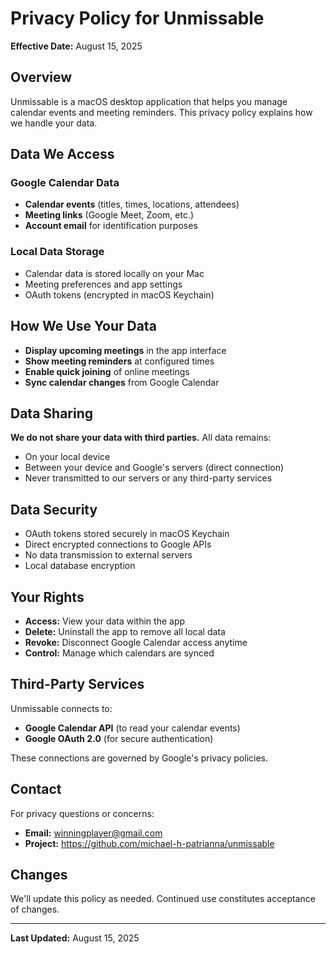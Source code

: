 # Privacy Policy for Unmissable

**Effective Date:** August 15, 2025

## Overview

Unmissable is a macOS desktop application that helps you manage calendar events and meeting reminders. This privacy policy explains how we handle your data.

## Data We Access

### Google Calendar Data
- **Calendar events** (titles, times, locations, attendees)
- **Meeting links** (Google Meet, Zoom, etc.)
- **Account email** for identification purposes

### Local Data Storage
- Calendar data is stored locally on your Mac
- Meeting preferences and app settings
- OAuth tokens (encrypted in macOS Keychain)

## How We Use Your Data

- **Display upcoming meetings** in the app interface
- **Show meeting reminders** at configured times
- **Enable quick joining** of online meetings
- **Sync calendar changes** from Google Calendar

## Data Sharing

**We do not share your data with third parties.** All data remains:
- On your local device
- Between your device and Google's servers (direct connection)
- Never transmitted to our servers or any third-party services

## Data Security

- OAuth tokens stored securely in macOS Keychain
- Direct encrypted connections to Google APIs
- No data transmission to external servers
- Local database encryption

## Your Rights

- **Access:** View your data within the app
- **Delete:** Uninstall the app to remove all local data
- **Revoke:** Disconnect Google Calendar access anytime
- **Control:** Manage which calendars are synced

## Third-Party Services

Unmissable connects to:
- **Google Calendar API** (to read your calendar events)
- **Google OAuth 2.0** (for secure authentication)

These connections are governed by Google's privacy policies.

## Contact

For privacy questions or concerns:
- **Email:** winningplayer@gmail.com
- **Project:** https://github.com/michael-h-patrianna/unmissable

## Changes

We'll update this policy as needed. Continued use constitutes acceptance of changes.

---

**Last Updated:** August 15, 2025
